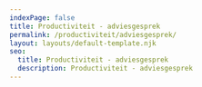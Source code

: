 ```yaml
---
indexPage: false
title: Productiviteit - adviesgesprek
permalink: /productiviteit/adviesgesprek/
layout: layouts/default-template.njk
seo:
  title: Productiviteit - adviesgesprek
  description: Productiviteit - adviesgesprek
---
```

